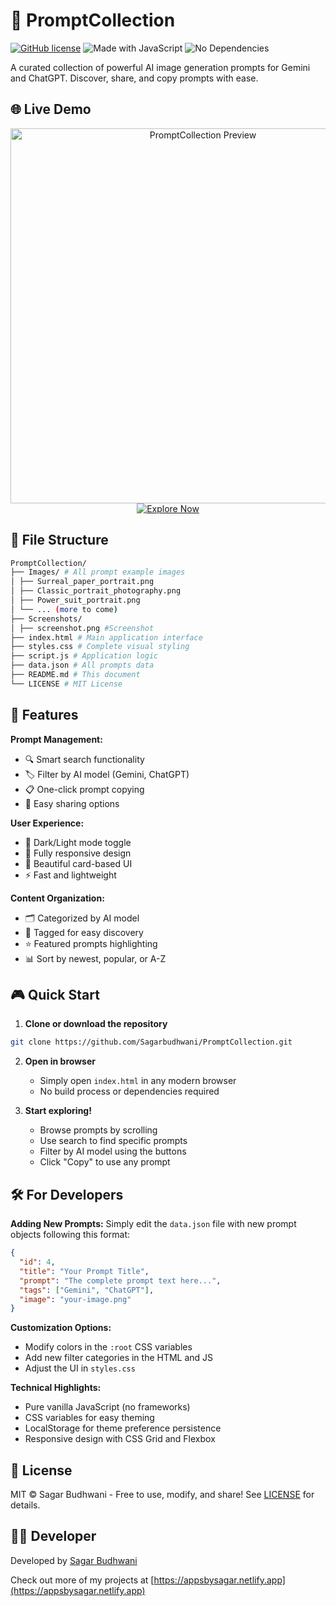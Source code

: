 # 🎨 PromptCollection

[![GitHub license](https://img.shields.io/badge/license-MIT-blue)](LICENSE)
![Made with JavaScript](https://img.shields.io/badge/JavaScript-100%25-yellow)
![No Dependencies](https://img.shields.io/badge/dependencies-None-success)

A curated collection of powerful AI image generation prompts for Gemini and ChatGPT. Discover, share, and copy prompts with ease.

## 🌐 Live Demo

<div align="center">
  <a href="https://promptcollection.netlify.app/">
    <img src="Screenshotss/screenshot.png" alt="PromptCollection Preview" width="600">
  </a>
  <br>
  <a href="https://promptcollection.netlify.app/">
    <img src="https://img.shields.io/badge/Explore_Prompts-Live_Demo-brightgreen?style=for-the-badge&logo=netlify" alt="Explore Now">
  </a>
</div>

## 📂 File Structure

```bash
PromptCollection/
├── Images/ # All prompt example images
│ ├── Surreal_paper_portrait.png
│ ├── Classic_portrait_photography.png
│ ├── Power_suit_portrait.png
│ └── ... (more to come)
├── Screenshots/
│ ├── screenshot.png #Screenshot
├── index.html # Main application interface
├── styles.css # Complete visual styling
├── script.js # Application logic
├── data.json # All prompts data
├── README.md # This document
└── LICENSE # MIT License
```

## 🚀 Features

**Prompt Management:**
- 🔍 Smart search functionality
- 🏷️ Filter by AI model (Gemini, ChatGPT)
- 📋 One-click prompt copying
- 🔗 Easy sharing options

**User Experience:**
- 🌙 Dark/Light mode toggle
- 📱 Fully responsive design
- 🎨 Beautiful card-based UI
- ⚡ Fast and lightweight

**Content Organization:**
- 🗂️ Categorized by AI model
- 🔖 Tagged for easy discovery
- ⭐ Featured prompts highlighting
- 📊 Sort by newest, popular, or A-Z

## 🎮 Quick Start

1. **Clone or download the repository**

```bash
git clone https://github.com/Sagarbudhwani/PromptCollection.git
```

2. **Open in browser**
   - Simply open `index.html` in any modern browser
   - No build process or dependencies required

3. **Start exploring!**
   - Browse prompts by scrolling
   - Use search to find specific prompts
   - Filter by AI model using the buttons
   - Click "Copy" to use any prompt

## 🛠️ For Developers

**Adding New Prompts:**
Simply edit the `data.json` file with new prompt objects following this format:

```json
{
  "id": 4,
  "title": "Your Prompt Title",
  "prompt": "The complete prompt text here...",
  "tags": ["Gemini", "ChatGPT"],
  "image": "your-image.png"
}
```

**Customization Options:**
- Modify colors in the `:root` CSS variables
- Add new filter categories in the HTML and JS
- Adjust the UI in `styles.css`

**Technical Highlights:**
- Pure vanilla JavaScript (no frameworks)
- CSS variables for easy theming
- LocalStorage for theme preference persistence
- Responsive design with CSS Grid and Flexbox

## 📜 License

MIT © Sagar Budhwani - Free to use, modify, and share! See [LICENSE](LICENSE) for details.

## 👨‍💻 Developer

Developed by [Sagar Budhwani](https://github.com/Sagarbudhwani)

Check out more of my projects at [https://appsbysagar.netlify.app](https://appsbysagar.netlify.app)
